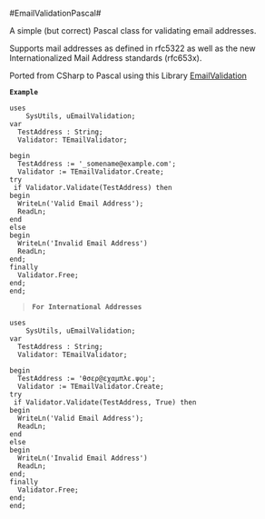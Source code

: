 #EmailValidationPascal#

A simple (but correct) Pascal class for validating email addresses.

Supports mail addresses as defined in rfc5322 as well as the new Internationalized Mail Address standards (rfc653x).

Ported from CSharp to Pascal using this Library [EmailValidation](https://github.com/jstedfast/EmailValidation)

**`Example`**

	uses
	    SysUtils, uEmailValidation;
	var
	  TestAddress : String;
	  Validator: TEmailValidator;
	
	begin
	  TestAddress := '_somename@example.com';
	  Validator := TEmailValidator.Create;
	try
	 if Validator.Validate(TestAddress) then
	begin
	  WriteLn('Valid Email Address');
	  ReadLn;
	end
	else
	begin
	  WriteLn('Invalid Email Address')
	  ReadLn;
	end;
	finally
	  Validator.Free;
	end;
    end;

   > **`For International Addresses`**


    uses
	    SysUtils, uEmailValidation;
	var
	  TestAddress : String;
	  Validator: TEmailValidator;
	
	begin
	  TestAddress := 'θσερ@εχαμπλε.ψομ';
	  Validator := TEmailValidator.Create;
	try
	 if Validator.Validate(TestAddress, True) then
	begin
	  WriteLn('Valid Email Address');
	  ReadLn;
	end
	else
	begin
	  WriteLn('Invalid Email Address')
	  ReadLn;
	end;
	finally
	  Validator.Free;
	end;
    end;